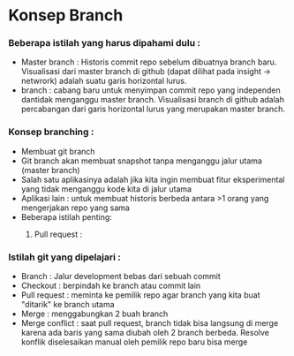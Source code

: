 <h1>Konsep Branch</h1>

<h3>Beberapa istilah yang harus dipahami dulu : </h3>
<ul>
    <li>Master branch : Historis commit repo sebelum dibuatnya branch baru. Visualisasi dari master branch di github (dapat dilihat pada insight -> netwrork) adalah suatu garis horizontal lurus.
    </li>
    <li>
    branch : cabang baru untuk menyimpan commit repo yang independen dantidak menganggu master branch. Visualisasi branch di github adalah percabangan dari garis horizontal lurus yang merupakan master branch.
    </li>
</ul>

<h3>Konsep branching : </h3>
<ul>
    <li>Membuat git branch</li>
    <li>Git branch akan membuat snapshot tanpa menganggu jalur utama (master branch)</li>
    <li>Salah satu aplikasinya adalah jika kita ingin membuat fitur eksperimental yang tidak menganggu kode kita di jalur utama</li>
    <li> Aplikasi lain : untuk membuat historis berbeda antara >1 orang yang mengerjakan repo yang sama</li>
    <li>Beberapa istilah penting: </li>
    <ol>
        <li>Pull request : </li>
    </ol>
</ul>

<h3>Istilah git yang dipelajari : </h3>
<ul>
    <li>Branch : Jalur development bebas dari sebuah commit</li>
    <li>Checkout : berpindah ke branch atau commit lain</li>
    <li>Pull request : meminta ke pemilik repo agar branch yang kita buat "ditarik" ke branch utama</li>
    <li>Merge : menggabungkan 2 buah branch </li>
    <li>Merge conflict : saat pull request, branch tidak bisa langsung di merge karena ada baris yang sama diubah oleh 2 branch berbeda. Resolve konflik diselesaikan manual oleh pemilik repo baru bisa merge</li>
</ul>


